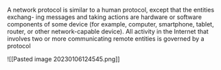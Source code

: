 A network protocol is similar to a human protocol, except that the entities exchang-
ing messages and taking actions are hardware or software components of some
device (for example, computer, smartphone, tablet, router, or other network-capable
device). All activity in the Internet that involves two or more communicating remote
entities is governed by a protocol

![[Pasted image 20230106124545.png]]